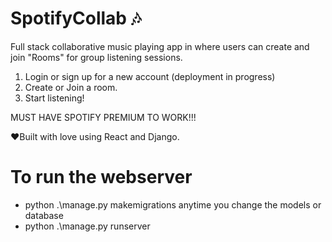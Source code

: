 # SpotifyCollab 🎶
Full stack collaborative music playing app in where users can create and join "Rooms" for group listening sessions.
1. Login or sign up for a new account (deployment in progress)
2. Create or Join a room.
3. Start listening!
   
MUST HAVE SPOTIFY PREMIUM TO WORK!!!


❤️Built with love using React and Django.


# To run the webserver
- python .\manage.py makemigrations anytime you change the models or database
- python .\manage.py runserver

